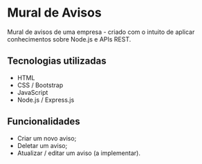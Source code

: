 # Mural de Avisos 

Mural de avisos de uma empresa - criado com o intuito de aplicar conhecimentos sobre Node.js e APIs REST.

## Tecnologias utilizadas

- HTML
- CSS / Bootstrap
- JavaScript
- Node.js / Express.js

## Funcionalidades
- Criar um novo aviso;
- Deletar um aviso;
- Atualizar / editar um aviso (a implementar).
